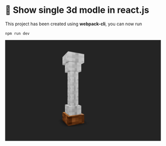 # 🚀 Show single  3d modle in react.js

This project has been created using **webpack-cli**, you can now run

```
npm run dev
```

![alt text](./public/preview.png)
